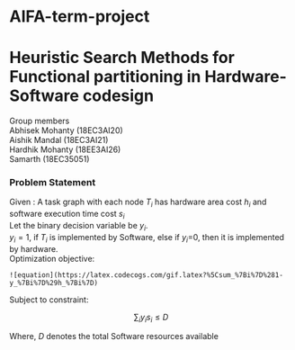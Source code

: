 # AIFA-term-project
# Heuristic Search Methods for Functional partitioning in Hardware-Software codesign
Group members<br/>
Abhisek Mohanty (18EC3AI20)<br/>
Aishik Mandal (18EC3AI21)<br/>
Hardhik Mohanty (18EE3AI26)<br/>
Samarth (18EC35051)<br/>

### Problem Statement
Given : A task graph with each node $`T_{i}`$ has hardware area cost $`h_{i}`$ and software execution time cost $`s_{i}`$<br/>
Let the binary decision variable be $`y_{i}`$. <br/>
$`y_{i} =1`$, if $`T_{i}`$ is implemented by Software, else if $`y_{i}`$=0, then it is implemented by hardware.<br/>
Optimization objective:<br/>
```
![equation](https://latex.codecogs.com/gif.latex?%5Csum_%7Bi%7D%281-y_%7Bi%7D%29h_%7Bi%7D)
```
 
Subject to constraint:<br/>
```math
\sum_{i}y_{i}s_{i} \leq D
```

Where, $`D`$ denotes the total Software resources available
